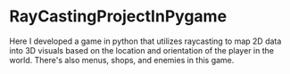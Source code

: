 # RayCastingProjectInPygame
Here I developed a game in python that utilizes raycasting to map 2D data into 3D visuals based on the location and orientation of the player in the world. There's also menus, shops, and enemies in this game.

